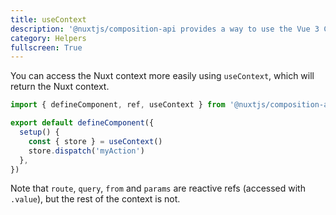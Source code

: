 ```yaml
---
title: useContext
description: '@nuxtjs/composition-api provides a way to use the Vue 3 Composition API with Nuxt-specific features.'
category: Helpers
fullscreen: True
---
```


You can access the Nuxt context more easily using `useContext`, which will return the Nuxt context.

```ts
import { defineComponent, ref, useContext } from '@nuxtjs/composition-api'

export default defineComponent({
  setup() {
    const { store } = useContext()
    store.dispatch('myAction')
  },
})
```

<alert type="info">

Note that `route`, `query`, `from` and `params` are reactive refs (accessed with `.value`), but the rest of the context is not.

</alert>
